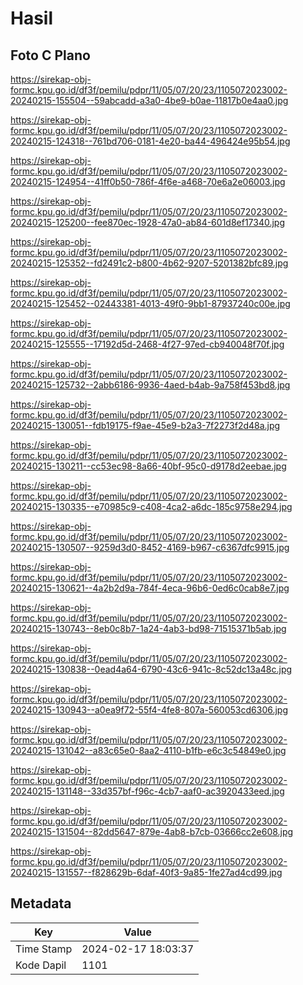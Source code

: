 # Hasil

## Foto C Plano

https://sirekap-obj-formc.kpu.go.id/df3f/pemilu/pdpr/11/05/07/20/23/1105072023002-20240215-155504--59abcadd-a3a0-4be9-b0ae-11817b0e4aa0.jpg

https://sirekap-obj-formc.kpu.go.id/df3f/pemilu/pdpr/11/05/07/20/23/1105072023002-20240215-124318--761bd706-0181-4e20-ba44-496424e95b54.jpg

https://sirekap-obj-formc.kpu.go.id/df3f/pemilu/pdpr/11/05/07/20/23/1105072023002-20240215-124954--41ff0b50-786f-4f6e-a468-70e6a2e06003.jpg

https://sirekap-obj-formc.kpu.go.id/df3f/pemilu/pdpr/11/05/07/20/23/1105072023002-20240215-125200--fee870ec-1928-47a0-ab84-601d8ef17340.jpg

https://sirekap-obj-formc.kpu.go.id/df3f/pemilu/pdpr/11/05/07/20/23/1105072023002-20240215-125352--fd2491c2-b800-4b62-9207-5201382bfc89.jpg

https://sirekap-obj-formc.kpu.go.id/df3f/pemilu/pdpr/11/05/07/20/23/1105072023002-20240215-125452--02443381-4013-49f0-9bb1-87937240c00e.jpg

https://sirekap-obj-formc.kpu.go.id/df3f/pemilu/pdpr/11/05/07/20/23/1105072023002-20240215-125555--17192d5d-2468-4f27-97ed-cb940048f70f.jpg

https://sirekap-obj-formc.kpu.go.id/df3f/pemilu/pdpr/11/05/07/20/23/1105072023002-20240215-125732--2abb6186-9936-4aed-b4ab-9a758f453bd8.jpg

https://sirekap-obj-formc.kpu.go.id/df3f/pemilu/pdpr/11/05/07/20/23/1105072023002-20240215-130051--fdb19175-f9ae-45e9-b2a3-7f2273f2d48a.jpg

https://sirekap-obj-formc.kpu.go.id/df3f/pemilu/pdpr/11/05/07/20/23/1105072023002-20240215-130211--cc53ec98-8a66-40bf-95c0-d9178d2eebae.jpg

https://sirekap-obj-formc.kpu.go.id/df3f/pemilu/pdpr/11/05/07/20/23/1105072023002-20240215-130335--e70985c9-c408-4ca2-a6dc-185c9758e294.jpg

https://sirekap-obj-formc.kpu.go.id/df3f/pemilu/pdpr/11/05/07/20/23/1105072023002-20240215-130507--9259d3d0-8452-4169-b967-c6367dfc9915.jpg

https://sirekap-obj-formc.kpu.go.id/df3f/pemilu/pdpr/11/05/07/20/23/1105072023002-20240215-130621--4a2b2d9a-784f-4eca-96b6-0ed6c0cab8e7.jpg

https://sirekap-obj-formc.kpu.go.id/df3f/pemilu/pdpr/11/05/07/20/23/1105072023002-20240215-130743--8eb0c8b7-1a24-4ab3-bd98-71515371b5ab.jpg

https://sirekap-obj-formc.kpu.go.id/df3f/pemilu/pdpr/11/05/07/20/23/1105072023002-20240215-130838--0ead4a64-6790-43c6-941c-8c52dc13a48c.jpg

https://sirekap-obj-formc.kpu.go.id/df3f/pemilu/pdpr/11/05/07/20/23/1105072023002-20240215-130943--a0ea9f72-55f4-4fe8-807a-560053cd6306.jpg

https://sirekap-obj-formc.kpu.go.id/df3f/pemilu/pdpr/11/05/07/20/23/1105072023002-20240215-131042--a83c65e0-8aa2-4110-b1fb-e6c3c54849e0.jpg

https://sirekap-obj-formc.kpu.go.id/df3f/pemilu/pdpr/11/05/07/20/23/1105072023002-20240215-131148--33d357bf-f96c-4cb7-aaf0-ac3920433eed.jpg

https://sirekap-obj-formc.kpu.go.id/df3f/pemilu/pdpr/11/05/07/20/23/1105072023002-20240215-131504--82dd5647-879e-4ab8-b7cb-03666cc2e608.jpg

https://sirekap-obj-formc.kpu.go.id/df3f/pemilu/pdpr/11/05/07/20/23/1105072023002-20240215-131557--f828629b-6daf-40f3-9a85-1fe27ad4cd99.jpg


## Metadata

| Key        | Value               |
| ---------- | ------------------- |
| Time Stamp | 2024-02-17 18:03:37 |
| Kode Dapil | 1101                |



